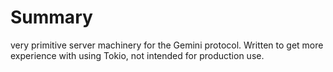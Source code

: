# Summary
very primitive server machinery for the Gemini protocol. Written to get more experience with using Tokio, not intended for production use.
